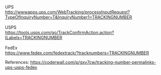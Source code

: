 UPS<BR>
http://wwwapps.ups.com/WebTracking/processInputRequest?TypeOfInquiryNumber=T&InquiryNumber1=TRACKINGNUMBER
<BR><BR>
USPS<BR>
https://tools.usps.com/go/TrackConfirmAction.action?tLabels=TRACKINGNUMBER
<BR><BR>
FedEx<BR>
https://www.fedex.com/fedextrack/?tracknumbers=TRACKINGNUMBER



References:
https://coderwall.com/p/gxv7cw/tracking-number-permalinks-ups-usps-fedex
